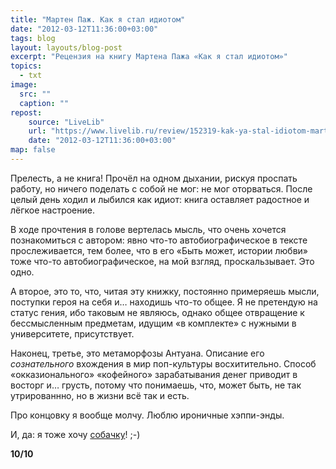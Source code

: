 ```yaml
---
title: "Мартен Паж. Как я стал идиотом"
date: "2012-03-12T11:36:00+03:00"
tags: blog
layout: layouts/blog-post
excerpt: "Рецензия на книгу Мартена Пажа «Как я стал идиотом»"
topics:
  - txt
image:
  src: ""
  caption: ""
repost:
    source: "LiveLib"
    url: "https://www.livelib.ru/review/152319-kak-ya-stal-idiotom-marten-pazh"
    date: "2012-03-12T11:36:00+03:00"
map: false
---
```


Прелесть, а не книга! Прочёл на одном дыхании, рискуя проспать работу, но ничего поделать с собой не мог: не мог оторваться. После целый день ходил и лыбился как идиот: книга оставляет радостное и лёгкое настроение.

В ходе прочтения в голове вертелась мысль, что очень хочется познакомиться с автором: явно что-то автобиографическое в тексте прослеживается, тем более, что в его «Быть может, истории любви» тоже что-то автобиографическое, на мой взгляд, проскальзывает. Это одно.

А второе, это то, что, читая эту книжку, постоянно примеряешь мысли, поступки героя на себя и… находишь что-то общее. Я не претендую на статус гения, ибо таковым не являюсь, однако общее отвращение к бессмысленным предметам, идущим «в комплекте» с нужными в университете, присутствует.

Наконец, третье, это метаморфозы Антуана. Описание его *сознательного* вхождения в мир поп-культуры восхитительно. Способ «окказионального» «кофейного» зарабатывания денег приводит в восторг и… грусть, потому что понимаешь, что, может быть, не так утрированнно, но в жизни всё так и есть.

Про концовку я вообще молчу. Люблю ироничные хэппи-энды.

И, да: я тоже хочу [собачку](https://www.livelib.ru/review/99414-kak-ya-stal-idiotom-marten-pazh)! ;-)

**10/10**
